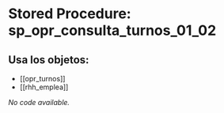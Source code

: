 # Stored Procedure: sp_opr_consulta_turnos_01_02

## Usa los objetos:
- [[opr_turnos]]
- [[rhh_emplea]]

*No code available.*
